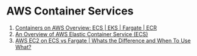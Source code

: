 # AWS Container Services

1. [Containers on AWS Overview: ECS | EKS | Fargate | ECR](https://youtu.be/AYAh6YDXuho)
2. [An Overview of AWS Elastic Container Service (ECS)](https://youtu.be/I9VAMGEjW-Q)
3. [AWS EC2 on ECS vs Fargate | Whats the Difference and When To Use What?](https://youtu.be/DVrGXjjkpig)